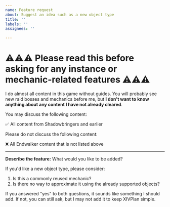 ```yaml
---
name: Feature request
about: Suggest an idea such as a new object type
title: ''
labels: ''
assignees: ''

---
```


# ⚠⚠⚠ Please read this before asking for any instance or mechanic-related features ⚠⚠⚠

I do almost all content in this game without guides. You will probably see new raid bosses and mechanics before me, but **I don't want to know anything about any content I have not already cleared**.

You may discuss the following content:

✅ All content from Shadowbringers and earlier

Please do not discuss the following content:

❌ All Endwalker content that is not listed above

---

**Describe the feature:**
What would you like to be added?

If you'd like a new object type, please consider:

1. Is this a commonly reused mechanic?
2. Is there no way to approximate it using the already supported objects?

If you answered "yes" to both questions, it sounds like something I should add. If not, you can still ask, but I may not add it to keep XIVPlan simple.
